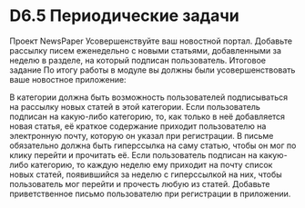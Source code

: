 # D6.5 Периодические задачи

Проект NewsPaper
Усовершенствуйте ваш новостной портал.
Добавьте рассылку писем еженедельно с новыми статьями, добавленными за неделю в разделе, на который подписан пользователь.
Итоговое задание
По итогу работы в модуле вы должны были усовершенствовать ваше новостное приложение:

В категории должна быть возможность пользователей подписываться на рассылку новых статей в этой категории.
Если пользователь подписан на какую-либо категорию, то, как только в неё добавляется новая статья, её краткое содержание приходит пользователю на электронную почту, которую он указал при регистрации. В письме обязательно должна быть гиперссылка на саму статью, чтобы он мог по клику перейти и прочитать её.
Если пользователь подписан на какую-либо категорию, то каждую неделю ему приходит на почту список новых статей, появившийся за неделю с гиперссылкой на них, чтобы пользователь мог перейти и прочесть любую из статей.
Добавьте приветственное письмо пользователю при регистрации в приложении.
